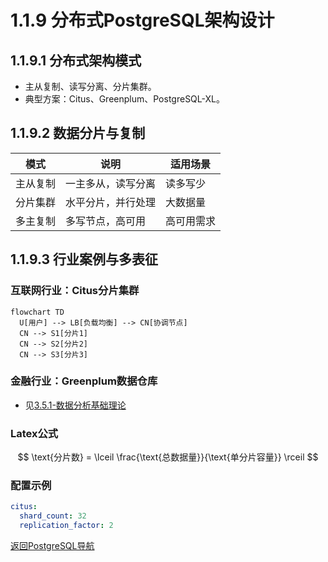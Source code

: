 # 1.1.9 分布式PostgreSQL架构设计

## 1.1.9.1 分布式架构模式

- 主从复制、读写分离、分片集群。
- 典型方案：Citus、Greenplum、PostgreSQL-XL。

## 1.1.9.2 数据分片与复制

| 模式 | 说明 | 适用场景 |
|------|------|----------|
| 主从复制 | 一主多从，读写分离 | 读多写少 |
| 分片集群 | 水平分片，并行处理 | 大数据量 |
| 多主复制 | 多写节点，高可用 | 高可用需求 |

## 1.1.9.3 行业案例与多表征

### 互联网行业：Citus分片集群

```mermaid
flowchart TD
  U[用户] --> LB[负载均衡] --> CN[协调节点]
  CN --> S1[分片1]
  CN --> S2[分片2]
  CN --> S3[分片3]
```

### 金融行业：Greenplum数据仓库

- 见[3.5.1-数据分析基础理论](../../../../3-数据模型与算法/3.5-数据分析与ETL/3.5.1-数据分析基础理论.md)

### Latex公式

$$
\text{分片数} = \lceil \frac{\text{总数据量}}{\text{单分片容量}} \rceil
$$

### 配置示例

```yaml
citus:
  shard_count: 32
  replication_factor: 2
```

[返回PostgreSQL导航](README.md)

